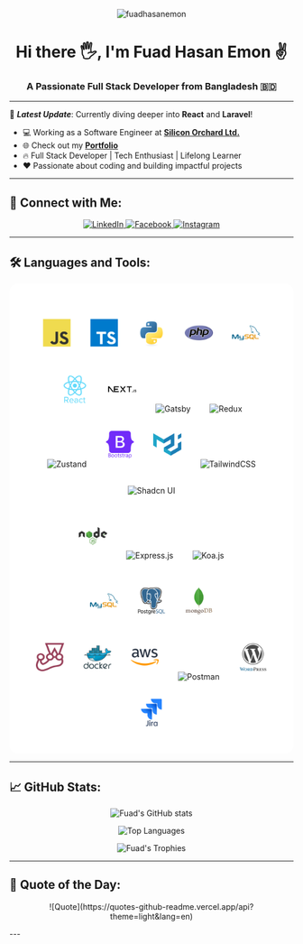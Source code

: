 <p align="center">
  <img src="https://komarev.com/ghpvc/?username=fuadhasanemon&label=Profile%20views&color=0e75b6&style=flat" alt="fuadhasanemon" />
</p>

<h1 align="center">Hi there 🖐️, I'm Fuad Hasan Emon ✌️</h1>
<h3 align="center">A Passionate Full Stack Developer from Bangladesh 🇧🇩</h3>

---

🌟 _**Latest Update**_: Currently diving deeper into **React** and **Laravel**!

- 💻 Working as a Software Engineer at [**Silicon Orchard Ltd.**](https://www.siliconorchard.com/)
- 🌐 Check out my [**Portfolio**](https://fuadhasanemon.vercel.app/)
- 🔥 Full Stack Developer | Tech Enthusiast | Lifelong Learner
- ❤️ Passionate about coding and building impactful projects

---

## 🚀 Connect with Me:
<p align="center">
  <a href="https://linkedin.com/in/fuadhasanemon" target="_blank">
    <img src="https://img.shields.io/badge/LinkedIn-blue?style=for-the-badge&logo=linkedin" alt="LinkedIn" />
  </a>
  <a href="https://fb.com/fuad.h.emon" target="_blank">
    <img src="https://img.shields.io/badge/Facebook-1877F2?style=for-the-badge&logo=facebook&logoColor=white" alt="Facebook" />
  </a>
  <a href="https://instagram.com/emonfuad" target="_blank">
    <img src="https://img.shields.io/badge/Instagram-E4405F?style=for-the-badge&logo=instagram&logoColor=white" alt="Instagram" />
  </a>
</p>

---

## 🛠️ Languages and Tools:

<div align="center" style="background-color: #ffffff; padding: 30px; border-radius: 15px;">

<!-- Programming Languages -->
<br/>
<img src="https://raw.githubusercontent.com/devicons/devicon/master/icons/javascript/javascript-original.svg" alt="JavaScript" width="50" height="50" style="margin: 15px;"/>
<img src="https://raw.githubusercontent.com/devicons/devicon/master/icons/typescript/typescript-original.svg" alt="TypeScript" width="50" height="50" style="margin: 15px;"/>
<img src="https://raw.githubusercontent.com/devicons/devicon/master/icons/python/python-original.svg" alt="Python" width="50" height="50" style="margin: 15px;"/>
<img src="https://raw.githubusercontent.com/devicons/devicon/master/icons/php/php-original.svg" alt="PHP" width="50" height="50" style="margin: 15px;"/>
<img src="https://raw.githubusercontent.com/devicons/devicon/master/icons/mysql/mysql-original-wordmark.svg" alt="SQL" width="50" height="50" style="margin: 15px;"/>
<br/><br/>

<!-- Frontend -->
<img src="https://raw.githubusercontent.com/devicons/devicon/master/icons/react/react-original-wordmark.svg" alt="React" width="50" height="50" style="margin: 15px;"/>
<img src="https://raw.githubusercontent.com/devicons/devicon/master/icons/nextjs/nextjs-original-wordmark.svg" alt="Next.js" width="50" height="50" style="margin: 15px;"/>
<img src="https://avatars.githubusercontent.com/u/12551863?s=200&v=4" alt="Gatsby" width="50" height="50" style="margin: 15px;"/>
<img src="https://redux.js.org/img/redux.svg" alt="Redux" width="50" height="50" style="margin: 15px;"/>
<img src="https://avatars.githubusercontent.com/u/6250754?s=200&v=4" alt="Zustand" width="50" height="50" style="margin: 15px;"/>
<img src="https://raw.githubusercontent.com/devicons/devicon/master/icons/bootstrap/bootstrap-plain-wordmark.svg" alt="Bootstrap" width="50" height="50" style="margin: 15px;"/>
<img src="https://raw.githubusercontent.com/devicons/devicon/master/icons/materialui/materialui-original.svg" alt="MUI" width="50" height="50" style="margin: 15px;"/>
<img src="https://cdnlogo.com/logos/t/34/tailwind-css.svg" alt="TailwindCSS" width="50" height="50" style="margin: 15px;"/>
<img src="https://avatars.githubusercontent.com/u/139895814?s=200&v=4" alt="Shadcn UI" width="50" height="50" style="margin: 15px;"/>
<br/><br/>

<!-- Backend -->
<img src="https://raw.githubusercontent.com/devicons/devicon/master/icons/nodejs/nodejs-original-wordmark.svg" alt="Node.js" width="50" height="50" style="margin: 15px;"/>
<img src="https://avatars.githubusercontent.com/u/3663952?s=200&v=4" alt="Express.js" width="50" height="50" style="margin: 15px;"/>
<img src="https://avatars.githubusercontent.com/u/87700009?s=200&v=4" alt="Koa.js" width="50" height="50" style="margin: 15px;"/>
<br/><br/>

<!-- Databases -->
<img src="https://raw.githubusercontent.com/devicons/devicon/master/icons/mysql/mysql-original-wordmark.svg" alt="MySQL" width="50" height="50" style="margin: 15px;"/>
<img src="https://raw.githubusercontent.com/devicons/devicon/master/icons/postgresql/postgresql-original-wordmark.svg" alt="PostgreSQL" width="50" height="50" style="margin: 15px;"/>
<img src="https://raw.githubusercontent.com/devicons/devicon/master/icons/mongodb/mongodb-original-wordmark.svg" alt="MongoDB" width="50" height="50" style="margin: 15px;"/>
<br/><br/>

<!-- Tools & Platforms -->
<img src="https://raw.githubusercontent.com/devicons/devicon/master/icons/jest/jest-plain.svg" alt="Jest" width="50" height="50" style="margin: 15px;"/>
<img src="https://raw.githubusercontent.com/devicons/devicon/master/icons/docker/docker-original-wordmark.svg" alt="Docker" width="50" height="50" style="margin: 15px;"/>
<img src="https://raw.githubusercontent.com/devicons/devicon/master/icons/amazonwebservices/amazonwebservices-original-wordmark.svg" alt="AWS" width="50" height="50" style="margin: 15px;"/>
<img src="https://www.vectorlogo.zone/logos/getpostman/getpostman-icon.svg" alt="Postman" width="50" height="50" style="margin: 15px;"/>
<img src="https://raw.githubusercontent.com/devicons/devicon/master/icons/wordpress/wordpress-original.svg" alt="WordPress" width="50" height="50" style="margin: 15px;"/>
<img src="https://raw.githubusercontent.com/devicons/devicon/master/icons/jira/jira-original-wordmark.svg" alt="Jira" width="50" height="50" style="margin: 15px;"/>
<br/>

</div>

---

## 📈 GitHub Stats:
<p align="center">
  <img src="https://github-readme-stats.vercel.app/api?username=fuadhasanemon&show_icons=true&theme=tokyonight" alt="Fuad's GitHub stats" />
</p>
<p align="center">
  <img src="https://github-readme-stats.vercel.app/api/top-langs/?username=fuadhasanemon&layout=compact&theme=tokyonight" alt="Top Languages" />
</p>
<p align="center">
  <img src="https://github-profile-trophy.vercel.app/?username=fuadhasanemon&theme=tokyonight" alt="Fuad's Trophies" />
</p>

---

## 🎯 Quote of the Day:
<p align="center">
![Quote](https://quotes-github-readme.vercel.app/api?theme=light&lang=en)
</p>
---

